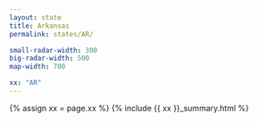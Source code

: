 ```yaml
---
layout: state
title: Arkansas
permalink: states/AR/

small-radar-width: 300
big-radar-width: 500
map-width: 700

xx: "AR"
---
```


{% assign xx = page.xx %}
{% include {{ xx }}_summary.html %}